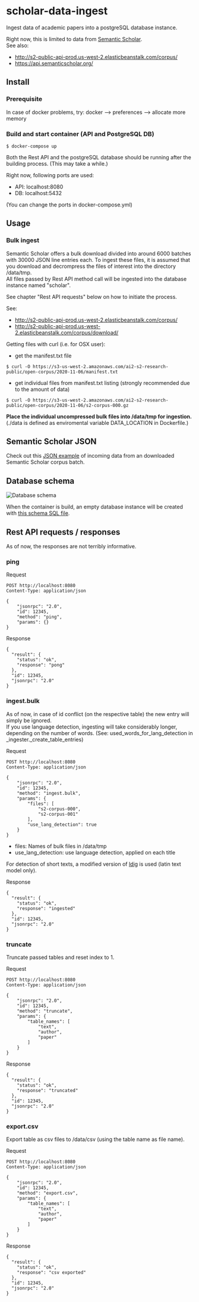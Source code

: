 # scholar-data-ingest
Ingest data of academic papers into a postgreSQL database instance.    

Right now, this is limited to data from [Semantic Scholar](https://www.semanticscholar.org/).    
See also:
- http://s2-public-api-prod.us-west-2.elasticbeanstalk.com/corpus/
- https://api.semanticscholar.org/    


## Install

### Prerequisite
In case of docker problems, try: docker --> preferences --> allocate more memory

### Build and start container (API and PostgreSQL DB)
```
$ docker-compose up
```
  
Both the Rest API and the postgreSQL database should be running after the building process. (This may take a while.)    

Right now, following ports are used:
- API: localhost:8080
- DB: localhost:5432

(You can change the ports in docker-compose.yml)


## Usage

### Bulk ingest
Semantic Scholar offers a bulk download divided into around 6000 batches with 30000 JSON line entries each.
To ingest these files, it is assumed that you download and decrompress the files of interest into the directory /data/tmp.    
All files passed by Rest API method call will be ingested into the database instance named "scholar".

See chapter "Rest API requests" below on how to initiate the process.    

See:
- http://s2-public-api-prod.us-west-2.elasticbeanstalk.com/corpus/
- http://s2-public-api-prod.us-west-2.elasticbeanstalk.com/corpus/download/

Getting files with curl (i.e. for OSX user):
- get the manifest.txt file
```
$ curl -O https://s3-us-west-2.amazonaws.com/ai2-s2-research-public/open-corpus/2020-11-06/manifest.txt
```
- get individual files from manifest.txt listing (strongly recommended due to the amount of data)
```
$ curl -O https://s3-us-west-2.amazonaws.com/ai2-s2-research-public/open-corpus/2020-11-06/s2-corpus-000.gz
```

**Place the individual uncompressed bulk files into /data/tmp for ingestion.** (./data is defined as enviromental variable DATA_LOCATION in Dockerfile.)


## Semantic Scholar JSON
Check out this [JSON example](readme_files/semantic_scholar_corpus_entry_example.json) of  incoming data from an downloaded Semantic Scholar corpus batch.

## Database schema
![Database schema](readme_files/database_schema.png)

When the container is build, an empty database instance will be created with [this schema SQL file](data/postgres/schema.sql).

## Rest API requests / responses
As of now, the responses are not terribly informative.

### ping
Request
```
POST http://localhost:8080
Content-Type: application/json

{
    "jsonrpc": "2.0",
    "id": 12345,
    "method": "ping",
    "params": {}
}
```

Response
```
{
  "result": {
    "status": "ok",
    "response": "pong"
  },
  "id": 12345,
  "jsonrpc": "2.0"
}
```

### ingest.bulk
As of now, in case of id conflict (on the respective table) the new entry will simply be ignored.    
If you use language detection, ingesting will take considerably longer, depending on the number of words. (See: used_words_for_lang_detection in _ingester._create_table_entries)    

Request
```
POST http://localhost:8080
Content-Type: application/json

{
    "jsonrpc": "2.0",
    "id": 12345,
    "method": "ingest.bulk",
    "params": {
        "files": [
            "s2-corpus-000",
            "s2-corpus-001"
        ],
        "use_lang_detection": true
    }
}
```
- files: Names of bulk files in /data/tmp
- use_lang_detection: use language detection, applied on each title

For detection of short texts, a modified version of [ldig](https://github.com/shuyo/ldig) is used (latin text model only).    

Response
```
{
  "result": {
    "status": "ok",
    "response": "ingested"
  },
  "id": 12345,
  "jsonrpc": "2.0"
}
```

### truncate
Truncate passed tables and reset index to 1.

Request
```
POST http://localhost:8080
Content-Type: application/json

{
    "jsonrpc": "2.0",
    "id": 12345,
    "method": "truncate",
    "params": {
        "table_names": [
            "text",
            "author",
            "paper"
        ]
    }
}
```

Response
```
{
  "result": {
    "status": "ok",
    "response": "truncated"
  },
  "id": 12345,
  "jsonrpc": "2.0"
}
```

### export.csv
Export table as csv files to /data/csv (using the table name as file name).    

Request
```
POST http://localhost:8080
Content-Type: application/json

{
    "jsonrpc": "2.0",
    "id": 12345,
    "method": "export.csv",
    "params": {
        "table_names": [
            "text",
            "author",
            "paper"
        ]
    }
}
```

Response
```
{
  "result": {
    "status": "ok",
    "response": "csv exported"
  },
  "id": 12345,
  "jsonrpc": "2.0"
}
```